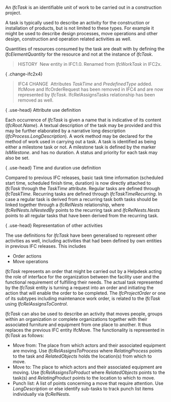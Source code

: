 ﻿An _IfcTask_ is an identifiable unit of work to be carried out in a construction project.

A task is typically used to describe an activity for the construction or installation of products, but is not limited to these types. For example it might be used to describe design processes, move operations and other design, construction and operation related activities as well.

Quantities of resources consumed by the task are dealt with by defining the _IfcElementQuantity_ for the resource and not at the instance of _IfcTask_.

> HISTORY&nbsp; New entity in IFC1.0. Renamed from _IfcWorkTask_ in IFC2x.

{ .change-ifc2x4}
> IFC4 CHANGE&nbsp; Attributes _TaskTime_ and _PredefinedType_ added. IfcMove and IfcOrderRequest has been removed in IFC4 and are now represented by _IfcTask_. IfcRelAssignsTasks relationship has been removed as well.

{ .use-head}
Attribute use definition

Each occurrence of _IfcTask_ is given a name that is indicative of its content (_IfcRoot.Name_). A textual description of the task may be provided and this may be further elaborated by a narrative long description (_IfcProcess.LongDescription_). A work method may be declared for the method of work used in carrying out a task. A task is identified as being either a milestone task or not. A milestone task is defined by the marker _IsMilestone_. and has no duration. A status and priority for each task may also be set.

{ .use-head}
Time and duration use definition

Compared to previous IFC releases, basic task time information (scheduled start time, scheduled finish time, duration) is now directly attached to _IfcTask_ through the _TaskTime_ attribute. Regular tasks are defined through _IfcTaskTime_. Recurring tasks are defined through _IfcTaskTimeRecurring_. In case a regular task is derived from a recurring task both tasks should be linked together through a _IfcRelNests_ relationship, where _IfcRelNests.IsNestedBy_ points to the recurring task and _IfcRelNests.Nests_ points to all regular tasks that have been derived from the recurring task.

{ .use-head}
Representation of other activities

The use definitions for _IfcTask_ have been generalised to represent other activities as well, including activities that had been defined by own entities in previous IFC releases. This includes

* Order actions
* Move operations

_IfcTask_ represents an order that might be carried out by a Helpdesk acting the role of interface for the organization between the facility user and the functional requirement of fulfilling their needs. The actual task represented by the _IfcTask_ entity is turning a request into an order and initiating the action that will enable the order to be completed. The _IfcProjectOrder_ or one of its subtypes including maintenance work order, is related to the _IfcTask_ using _IfcRelAssignsToControl_.

_IfcTask_ can also be used to describe an activity that moves people, groups within an organization or complete organizations together with their associated furniture and equipment from one place to another. It thus replaces the previous IFC entity IfcMove. The functionality is represented in _IfcTask_ as follows:

* Move from: The place from which actors and their associated equipment are moving.   Use _IfcRelAssignsToProcess_ where _RelatingProcess_ points to the task and _RelatedObjects_ holds the location(s) from which to move.
* Move to: The place to which actors and their associated equipment are moving.   Use _IfcRelAssignsToProduct_ where _RelatedObjects_ points to the task(s) and _RelatingProduct_ points to the location to which to move.
* Punch list: A list of points concerning a move that require attention.   Use _LongDescription_ or else identify sub-tasks to track punch list items individually via _IfcRelNests_.